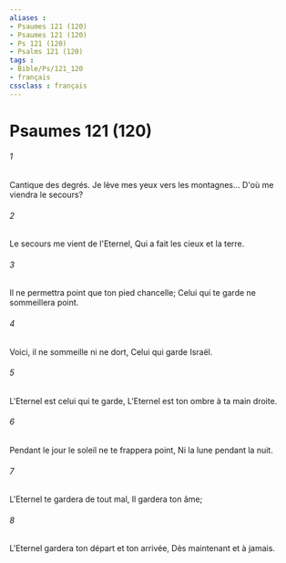 ```yaml
---
aliases : 
- Psaumes 121 (120)
- Psaumes 121 (120)
- Ps 121 (120)
- Psalms 121 (120)
tags : 
- Bible/Ps/121_120
- français
cssclass : français
---
```


# Psaumes 121 (120)

###### 1
Cantique des degrés. Je lève mes yeux vers les montagnes... D'où me viendra le secours?
###### 2
Le secours me vient de l'Eternel, Qui a fait les cieux et la terre.
###### 3
Il ne permettra point que ton pied chancelle; Celui qui te garde ne sommeillera point.
###### 4
Voici, il ne sommeille ni ne dort, Celui qui garde Israël.
###### 5
L'Eternel est celui qui te garde, L'Eternel est ton ombre à ta main droite.
###### 6
Pendant le jour le soleil ne te frappera point, Ni la lune pendant la nuit.
###### 7
L'Eternel te gardera de tout mal, Il gardera ton âme;
###### 8
L'Eternel gardera ton départ et ton arrivée, Dès maintenant et à jamais.
